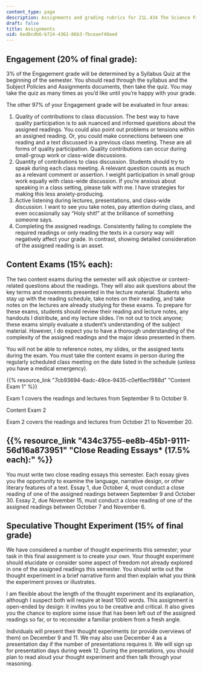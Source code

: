 ```yaml
---
content_type: page
description: Assignments and grading rubrics for 21L.434 The Science Fiction of Freedom.
draft: false
title: Assignments
uid: 6ed8cdb6-b724-4362-86b3-fbceaef40aed
---
```

## Engagement (20% of final grade): 

3% of the Engagement grade will be determined by a Syllabus Quiz at the beginning of the semester. You should read through the syllabus and the Subject Policies and Assignments documents, then take the quiz. You may take the quiz as many times as you’d like until you’re happy with your grade.

The other 97% of your Engagement grade will be evaluated in four areas:

1. Quality of contributions to class discussion. The best way to have quality participation is to ask nuanced and informed questions about the assigned readings. You could also point out problems or tensions within an assigned reading. Or, you could make connections between one reading and a text discussed in a previous class meeting. These are all forms of quality participation. Quality contributions can occur during small-group work or class-wide discussions.
2. Quantity of contributions to class discussion. Students should try to speak during each class meeting. A relevant question counts as much as a relevant comment or assertion. I weight participation in small group work equally with class-wide discussion. If you’re anxious about speaking in a class setting, please talk with me. I have strategies for making this less anxiety-producing.
3. Active listening during lectures, presentations, and class-wide discussion. I want to see you take notes, pay attention during class, and even occasionally say “Holy shit!” at the brilliance of something someone says.
4. Completing the assigned readings. Consistently failing to complete the required readings or only reading the texts in a cursory way will negatively affect your grade. In contrast, showing detailed consideration of the assigned reading is an asset.

## Content Exams (15% each):

The two content exams during the semester will ask objective or content-related questions about the readings. They will also ask questions about the key terms and movements presented in the lecture material. Students who stay up with the reading schedule, take notes on their reading, and take notes on the lectures are already studying for these exams. To prepare for these exams, students should review their reading and lecture notes, any handouts I distribute, and my lecture slides. I’m not out to trick anyone; these exams simply evaluate a student’s understanding of the subject material. However, I do expect you to have a thorough understanding of the complexity of the assigned readings and the major ideas presented in them.

You will not be able to reference notes, my slides, or the assigned texts during the exam. You must take the content exams in person during the regularly scheduled class meeting on the date listed in the schedule (unless you have a medical emergency).

{{% resource_link "7cb93694-6adc-49ce-9435-c0ef6ecf988d" "Content Exam 1" %}}

Exam 1 covers the readings and lectures from September 9 to October 9. 

Content Exam 2

Exam 2 covers the readings and lectures from October 21 to November 20.

## {{% resource_link "434c3755-ee8b-45b1-9111-56d16a873951" "Close Reading Essays\* (17.5% each):" %}}

You must write two close reading essays this semester. Each essay gives you the opportunity to examine the language, narrative design, or other literary features of a text. Essay 1, due October 4, must conduct a close reading of one of the assigned readings between September 9 and October 30. Essay 2, due November 15, must conduct a close reading of one of the assigned readings between October 7 and November 6.

## Speculative Thought Experiment (15% of final grade) 

We have considered a number of thought experiments this semester; your task in this final assignment is to create your own. Your thought experiment should elucidate or consider some aspect of freedom not already explored in one of the assigned readings this semester. You should write out the thought experiment in a brief narrative form and then explain what you think the experiment proves or illustrates.

I am flexible about the length of the thought experiment and its explanation, although I suspect both will require at least 1000 words. This assignment is open-ended by design: it invites you to be creative and critical. It also gives you the chance to explore some issue that has been left out of the assigned readings so far, or to reconsider a familiar problem from a fresh angle. 

Individuals will present their thought experiments (or provide overviews of them) on December 9 and 11. We may also use December 4 as a presentation day if the number of presentations requires it. We will sign up for presentation days during week 12. During the presentations, you should plan to read aloud your thought experiment and then talk through your reasoning.